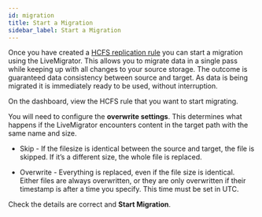 ```yaml
---
id: migration
title: Start a Migration
sidebar_label: Start a Migration
---
```


Once you have created a [HCFS replication rule](./create-rule.md#hcfs) you can start a migration using the LiveMigrator. This allows you to migrate data in a single pass while keeping up with all changes to your source storage. The outcome is guaranteed data consistency between source and target. As data is being migrated it is immediately ready to be used, without interruption.

On the dashboard, view the HCFS rule that you want to start migrating.

You will need to configure the **overwrite settings**. This determines what happens if the LiveMigrator encounters content in the target path with the same name and size.

- Skip - If the filesize is identical between the source and target, the file is skipped. If it’s a different size, the whole file is replaced.

- Overwrite - Everything is replaced, even if the file size is identical.  
  Either files are always overwritten, or they are only overwritten if their timestamp is after a time you specify. This time must be set in UTC.

Check the details are correct and **Start Migration**.
